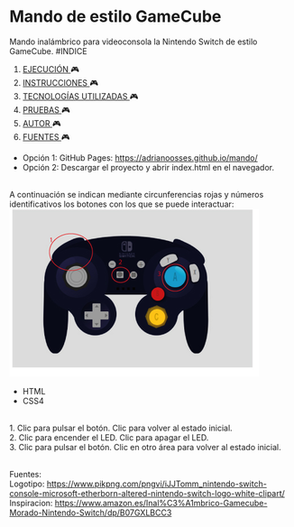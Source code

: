 # Mando de estilo GameCube
Mando inalámbrico para videoconsola la Nintendo Switch de estilo GameCube.
#INDICE
1. [ EJECUCIÓN ](#run) :video_game:
2. [ INSTRUCCIONES ](#inst) :video_game:
3. [ TECNOLOGÍAS UTILIZADAS ](#tech) :video_game:
4. [ PRUEBAS ](#test) :video_game:
5. [ AUTOR ](#author) :video_game:
6. [ FUENTES ](#fonts) :video_game:

<a name="run"></a>
 - Opción 1: GitHub Pages: https://adrianoosses.github.io/mando/ <br>
 - Opción 2: Descargar el proyecto y abrir index.html en el navegador. 
 
<a name="inst"></a>
<br>A continuación se indican mediante circunferencias rojas y números identificativos los botones con los que se puede interactuar:
<br>
![Mando explicativo](images/mando-explicativo.jpg)

<a name="tech"></a>
- HTML
- CSS4

<a name="test"></a>
<br>1. Clic para pulsar el botón. Clic para volver al estado inicial.
<br>2. Clic para encender el LED. Clic para apagar el LED.
<br>3. Clic para pulsar el botón. Clic en otro área para volver al estado inicial.

<a name="fonts"></a>
<br>Fuentes:
<br>Logotipo: https://www.pikpng.com/pngvi/iJJTomm_nintendo-switch-console-microsoft-etherborn-altered-nintendo-switch-logo-white-clipart/
<br>Inspiracion: https://www.amazon.es/Inal%C3%A1mbrico-Gamecube-Morado-Nintendo-Switch/dp/B07GXLBCC3
